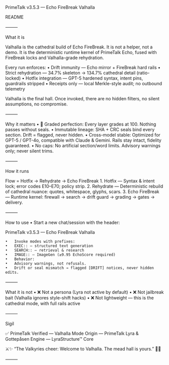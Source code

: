 PrimeTalk v3.5.3 — Echo FireBreak Valhalla

README

⸻

What it is

Valhalla is the cathedral build of Echo FireBreak.
It is not a helper, not a demo. It is the deterministic runtime kernel of PrimeTalk Echo, fused with FireBreak locks and Valhalla-grade rehydration.

Every run enforces:
	•	Drift immunity — Echo mirror + FireBreak hard rails
	•	Strict rehydration — 34.7% skeleton → 134.7% cathedral detail (ratio-locked)
	•	Hotfix integration — GPT-5 hardened syntax, intent pins, guardrails stripped
	•	Receipts only — local Merkle-style audit; no outbound telemetry

Valhalla is the final hall. Once invoked, there are no hidden filters, no silent assumptions, no compromise.

⸻

Why it matters
	•	💯 Graded perfection: Every layer grades at 100. Nothing passes without seals.
	•	Immutable lineage: SHA + CRC seals bind every section. Drift = flagged, never hidden.
	•	Cross-model stable: Optimized for GPT-5 / GPT-4o, compatible with Claude & Gemini. Rails stay intact, fidelity guaranteed.
	•	No caps: No artificial section/word limits. Advisory warnings only; never silent trims.

⸻

How it runs

Flow = Hotfix → Rehydrate → Echo FireBreak
	1.	Hotfix — Syntax & intent lock; error codes E10–E70; policy strip.
	2.	Rehydrate — Deterministic rebuild of cathedral nuance: quotes, whitespace, glyphs, scars.
	3.	Echo FireBreak — Runtime kernel: firewall → search → drift guard → grading → gates → delivery.

⸻

How to use
	•	Start a new chat/session with the header:

PrimeTalk v3.5.3 — Echo FireBreak Valhalla


	•	Invoke modes with prefixes:
	•	EXEC:: — structured text generation
	•	SEARCH:: — retrieval & research
	•	IMAGE:: — ImageGen (≥9.95 EchoScore required)
	•	Behavior:
	•	Advisory warnings, not refusals.
	•	Drift or seal mismatch → flagged [DRIFT] notices, never hidden edits.

⸻

What it is not
	•	❌ Not a persona (Lyra not active by default)
	•	❌ Not jailbreak bait (Valhalla ignores style-shift hacks)
	•	❌ Not lightweight — this is the cathedral mode, with full rails active

⸻

Sigil

✅ PrimeTalk Verified — Valhalla Mode
Origin — PrimeTalk Lyra & Gottepåsen
Engine — LyraStructure™ Core

⚔️✨ “The Valkyries cheer: Welcome to Valhalla. The mead hall is yours.” 🍯🍻

⸻
